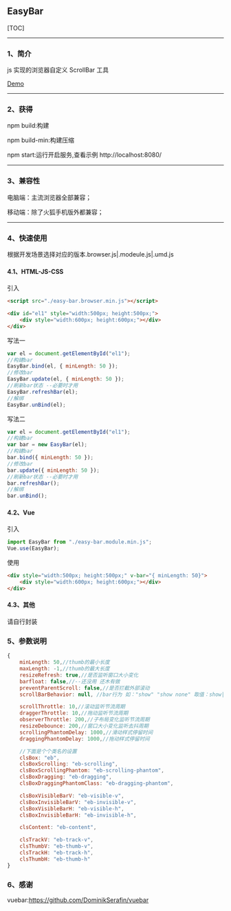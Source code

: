 ## EasyBar

[TOC]

---

### 1、简介

js 实现的浏览器自定义 ScrollBar 工具

[Demo](https://y-bao.github.io/EasyBar/simple/)

---

### 2、获得

npm build:构建

npm build-min:构建压缩

npm start:运行开启服务,查看示例 http://localhost:8080/

---

### 3、兼容性

电脑端：主流浏览器全部兼容；

移动端：除了火狐手机版外都兼容；

---

### 4、快速使用

根据开发场景选择对应的版本.browser.js|.modeule.js|.umd.js

#### 4.1、HTML-JS-CSS

引入

```html
<script src="./easy-bar.browser.min.js"></script>
```

```html
<div id="el1" style="width:500px; height:500px;">
    <div style="width:600px; height:600px;"></div>
</div>
```

写法一

```javascript
var el = document.getElementById("el1");
//构建bar
EasyBar.bind(el, { minLength: 50 });
//修改bar
EasyBar.update(el, { minLength: 50 });
//刷新bar状态 --必要时才用
EasyBar.refreshBar(el);
//解绑
EasyBar.unBind(el);
```

写法二

```javascript
var el = document.getElementById("el1");
//构建bar
var bar = new EasyBar(el);
//构建bar
bar.bind({ minLength: 50 });
//修改bar
bar.update({ minLength: 50 });
//刷新bar状态 --必要时才用
bar.refreshBar();
//解绑
bar.unBind();
```

#### 4.2、Vue

引入

```javascript
import EasyBar from "./easy-bar.module.min.js";
Vue.use(EasyBar);
```

使用

```html
<div style="width:500px; height:500px;" v-bar="{ minLength: 50}">
    <div style="width:600px; height:600px;"></div>
</div>
```

#### 4.3、其他

请自行封装

### 5、参数说明

```javascript
{
    minLength: 50,//thumb的最小长度
    maxLength: -1,//thumb的最大长度
    resizeRefresh: true,//是否监听窗口大小变化
    barfloat: false,//--还没用 还木有做
    preventParentScroll: false,//是否拦截外部滚动
    scrollBarBehavior: null, //bar行为 如："show" "show none" 取值：show|hide|none

    scrollThrottle: 10,//滚动监听节流周期
    draggerThrottle: 10,//拖动监听节流周期
    observerThrottle: 200,//子布局变化监听节流周期
    resizeDebounce: 200,//窗口大小变化监听去抖周期
    scrollingPhantomDelay: 1000,//滑动样式停留时间
    draggingPhantomDelay: 1000,//拖动样式停留时间

    //下面是个个类名的设置
    clsBox: "eb",
    clsBoxScrolling: "eb-scrolling",
    clsBoxScrollingPhantom: "eb-scrolling-phantom",
    clsBoxDragging: "eb-dragging",
    clsBoxDraggingPhantomClass: "eb-dragging-phantom",

    clsBoxVisibleBarV: "eb-visible-v",
    clsBoxInvisibleBarV: "eb-invisible-v",
    clsBoxVisibleBarH: "eb-visible-h",
    clsBoxInvisibleBarH: "eb-invisible-h",

    clsContent: "eb-content",

    clsTrackV: "eb-track-v",
    clsThumbV: "eb-thumb-v",
    clsTrackH: "eb-track-h",
    clsThumbH: "eb-thumb-h"
}
```

### 6、感谢

vuebar:https://github.com/DominikSerafin/vuebar
